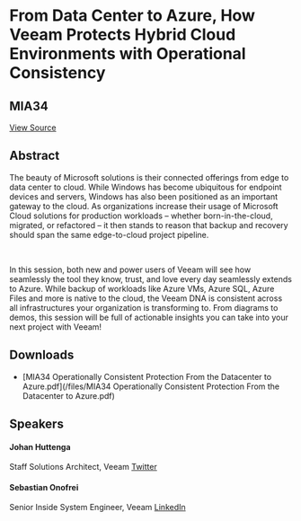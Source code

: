 # From Data Center to Azure, How Veeam Protects Hybrid Cloud Environments with Operational Consistency
## MIA34
[View Source](https://connect.veeam.com/flow/veeam/veeamon2023/attendeeportal/page/sessioncatalog/session/1678314166007001b7TI)

## Abstract
The beauty of Microsoft solutions is their connected offerings from edge to data center to cloud. While Windows has become ubiquitous for endpoint devices and servers, Windows has also been positioned as an important gateway to the cloud. As organizations increase their usage of Microsoft Cloud solutions for production workloads – whether born-in-the-cloud, migrated, or refactored – it then stands to reason that backup and recovery should span the same edge-to-cloud project pipeline.

 

In this session, both new and power users of Veeam will see how seamlessly the tool they know, trust, and love every day seamlessly extends to Azure. While backup of workloads like Azure VMs, Azure SQL, Azure Files and more is native to the cloud, the Veeam DNA is consistent across all infrastructures your organization is transforming to. From diagrams to demos, this session will be full of actionable insights you can take into your next project with Veeam!


## Downloads
- [MIA34 Operationally Consistent Protection From the Datacenter to Azure.pdf](/files/MIA34 Operationally Consistent Protection From the Datacenter to Azure.pdf)

## Speakers
#### Johan Huttenga
Staff Solutions Architect, Veeam
[Twitter](https://twitter.com/johanhuttenga)
#### Sebastian Onofrei
Senior Inside System Engineer, Veeam
[LinkedIn](https://www.linkedin.com/in/onofreisebastian/)